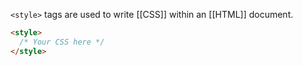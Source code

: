 `<style>` tags are used to write [[CSS]] within an [[HTML]] document.

```html
<style>
  /* Your CSS here */
</style>
```